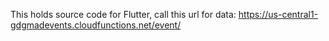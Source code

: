 This holds source code for Flutter,
call this url for data:
https://us-central1-gdgmadevents.cloudfunctions.net/event/